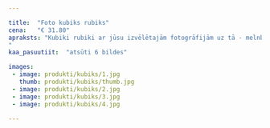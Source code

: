```yaml
---

title:  "Foto kubiks rubiks"
cena:   "€ 31.80"
apraksts: "Kubiki rubiki ar jūsu izvēlētajām fotogrāfijām uz tā - melnbalti, krāsaini, ar uzrakstiem - kāsirds vēlas.
"
kaa_pasuutiit:  "atsūti 6 bildes"

images:
 - image: produkti/kubiks/1.jpg
   thumb: produkti/kubiks/thumb.jpg
 - image: produkti/kubiks/2.jpg
 - image: produkti/kubiks/3.jpg
 - image: produkti/kubiks/4.jpg

---
```

